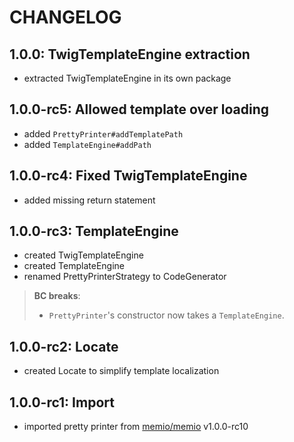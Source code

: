 # CHANGELOG

## 1.0.0: TwigTemplateEngine extraction

* extracted TwigTemplateEngine in its own package

## 1.0.0-rc5: Allowed template over loading

* added `PrettyPrinter#addTemplatePath`
* added `TemplateEngine#addPath`

## 1.0.0-rc4: Fixed TwigTemplateEngine

* added missing return statement

## 1.0.0-rc3: TemplateEngine

* created TwigTemplateEngine
* created TemplateEngine
* renamed PrettyPrinterStrategy to CodeGenerator

> **BC breaks**:
>
> * `PrettyPrinter`'s constructor now takes a `TemplateEngine`.

## 1.0.0-rc2: Locate

* created Locate to simplify template localization

## 1.0.0-rc1: Import

* imported pretty printer from [memio/memio](http://github.com/memio/memio) v1.0.0-rc10
